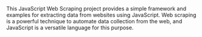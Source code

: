 This JavaScript Web Scraping project provides a simple framework and examples for extracting data from websites using JavaScript. Web scraping is a powerful technique to automate data collection from the web, and JavaScript is a versatile language for this purpose.
